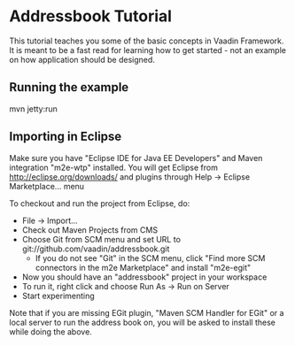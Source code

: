 Addressbook Tutorial
====================

This tutorial teaches you some of the basic concepts in Vaadin Framework. It is meant to be 
a fast read for learning how to get started - not an example on how application should be
designed.


Running the example
-------------------
mvn jetty:run


Importing in Eclipse
--------------------
Make sure you have "Eclipse IDE for Java EE Developers" and Maven integration "m2e-wtp" installed. You will get Eclipse from http://eclipse.org/downloads/ and plugins through Help -> Eclipse Marketplace... menu

To checkout and run the project from Eclipse, do:
- File -> Import...
- Check out Maven Projects from CMS
- Choose Git from SCM menu and set URL to git://github.com/vaadin/addressbook.git
  - If you do not see "Git" in the SCM menu, click "Find more SCM connectors in the m2e Marketplace" and install "m2e-egit"
- Now you should have an "addressbook" project in your workspace
- To run it, right click and choose Run As -> Run on Server
- Start experimenting

Note that if you are missing EGit plugin, "Maven SCM Handler for EGit" or a local server to run the address book on, you will be asked to install these while doing the above.
